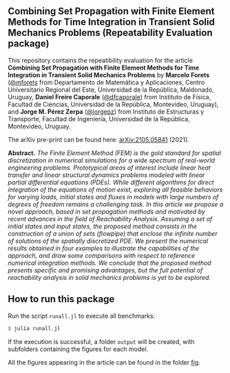 ## **Combining Set Propagation with Finite Element Methods for Time Integration in Transient Solid Mechanics Problems** (Repeatability Evaluation package)

This repository contains the repeatibility evaluation for the article **Combining Set Propagation with Finite Element Methods for Time Integration in Transient Solid Mechanics Problems** by **Marcelo Forets** ([@mforets](http://github.com/mforets) from Departamento de Matemática y Aplicaciones, Centro Universitario Regional del Este, Universidad de la República, Maldonado, Uruguay, **Daniel Freire Caporale** ([@dfcaporale](http://github.com/dfcaporale)) from Instituto de Fı́sica, Facultad de Ciencias, Universidad de la República, Montevideo, Uruguay), and **Jorge M. Pérez Zerpa** ([@jorgepz](http://github.com/jorgepz)) from Instituto de Estructuras y Transporte, Facultad de Ingenierı́a, Universidad de la República, Montevideo, Uruguay.

The arXiv pre-print can be found here: [arXiv:2105.05841](https://arxiv.org/abs/2105.05841) (2021).

**Abstract.** *The Finite Element Method (FEM) is the gold standard for spatial discretization in
numerical simulations for a wide spectrum of real-world engineering problems.
Prototypical areas of interest include linear heat transfer and linear structural
dynamics problems modeled with linear partial differential equations (PDEs).
While different algorithms for direct integration of the equations of motion exist,
exploring all feasible behaviors for varying loads, initial states and fluxes in models
with large numbers of degrees of freedom remains a challenging task. In this article
we propose a novel approach, based in set propagation methods and motivated by recent
advances in the field of Reachability Analysis. Assuming a set of initial states and
input states, the proposed method consists in the construction of a union of sets
(flowpipe) that enclose the infinite number of solutions of the spatially discretized PDE.
We present the numerical results obtained in four examples to illustrate the capabilities
of the approach, and draw some comparisons with respect to reference numerical integration
methods. We conclude that the proposed method presents specific and promising advantages,
but the full potential of reachability analysis in solid mechanics problems is yet to be explored.*

## How to run this package

Run the script `runall.jl` to execute all benchmarks:

```julia
$ julia runall.jl
```
If the execution is successful, a folder `output` will be created, with subfolders
containing the figures for each model.

All the figures appearing in the article can be found in the folder [fig](https://github.com/JuliaReach/SetPropagation-FEM-Examples/tree/main/fig).
